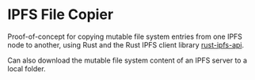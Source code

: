 
# IPFS File Copier

Proof-of-concept for copying mutable file system entries from one IPFS node to another, using Rust
and the Rust IPFS client library [rust-ipfs-api](https://github.com/ferristseng/rust-ipfs-api).

Can also download the mutable file system content of an IPFS server to a local folder.
 
